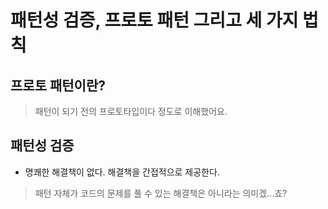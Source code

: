 # 패턴성 검증, 프로토 패턴 그리고 세 가지 법칙

## 프로토 패턴이란?

> 패턴이 되기 전의 프로토타입이다 정도로 이해했어요.

## 패턴성 검증

- 명쾌한 해결책이 없다. 해결책을 간접적으로 제공한다.

> 패턴 자체가 코드의 문제를 풀 수 있는 해결책은 아니라는 의미겠...죠?